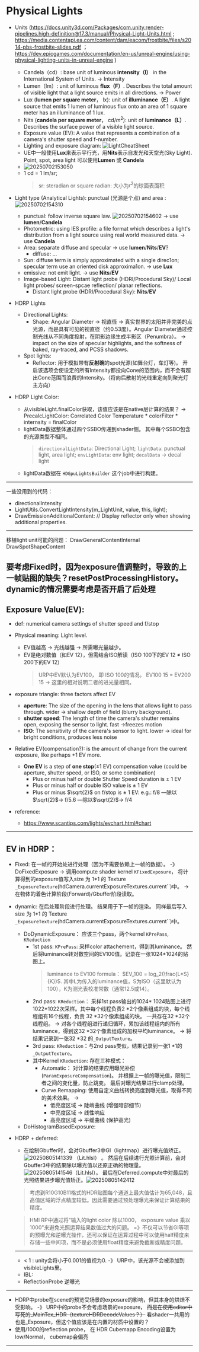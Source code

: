 # Physical Lights

- Units (https://docs.unity3d.com/Packages/com.unity.render-pipelines.high-definition@17.3/manual/Physical-Light-Units.html ; https://media.contentapi.ea.com/content/dam/eacom/frostbite/files/s2014-pbs-frostbite-slides.pdf ； https://dev.epicgames.com/documentation/en-us/unreal-engine/using-physical-lighting-units-in-unreal-engine )
  - Candela（cd）: base unit of luminous **intensity（I）** in the International System of Units. -> Intensity
  - Lumen（lm）: unit of luminous **flux（F）**. Describes the total amount of visible light that a light source emits in all directions. -> Power 
  - Lux (**lumen per square meter**， lx): unit of **illuminance（E）**.  A light source that emits 1 lumen of luminous flux onto an area of 1 square meter has an illuminance of 1 lux.
  - Nits (**candela per square meter**， cd/$m^2$): unit of **luminance（L）**. Describes the surface power of a visible light source.
  - Exposure value (EV): A value that represents a combination of a camera's shutter speed and f-number.
  - Lighting and exposure diagram: ![LightCheatSheet](https://raw.githubusercontent.com/hwubh/Temp-Pics/main/LightCheatSheet.png)
  - UE中一般使用**Lux**来表示平行光，用**Nits**表示自发光和天空光(Sky Light). Point, spot, area light 可以使用**Lumen** 或 **Candela**
  - ![20250702153050](https://raw.githubusercontent.com/hwubh/Temp-Pics/main/20250702153050.png)
  - 1 cd = 1 lm/sr; 
    > sr:  steradian or square radian: 大小为$r^2$的球面表面积

- Light type (Analytical Lights): punctual (光源是个点) and area : ![20250702154310](https://raw.githubusercontent.com/hwubh/Temp-Pics/main/20250702154310.png)
  - punctual: follow inverse square law. ![20250702154602](https://raw.githubusercontent.com/hwubh/Temp-Pics/main/20250702154602.png) -> use **lumen**/**Candela**
  - Photometric: using IES profile: a file format which describes a light's distribution from a light source using real world measured data. -> use **Candela**
  - Area: separate diffuse and specular -> use **lumen**/**Nits**/**EV**?
    - diffuse: ...
  - Sun: diffuse term is simply approximated with a single direc1on; specular term use an oriented disk approxima1on.  -> use **Lux**
  - emissive: not emit light. -> use **Nits**/**EV**
  - Image-based Light: Distant light probe (HDRI/Procedural Sky)/ Local light probes/ screen-spcae reflection/ planar reflections.
    - Distant light probe (HDRI/Procedural Sky): **Nits**/**EV**

- HDRP Lights
  - Directional Lights: 
    - Shape: Angular Diameter -> 视直径 -> 真实世界的太阳并非完美的点光源，而是具有可见的视直径（约0.53度）。Angular Diameter通过控制光线从不同角度投射，在阴影边缘生成半影区（Penumbra）。 -> impact on the size of specular highlights, and the softness of baked, ray-traced, and PCSS shadows.
  - Spot lights:
    - Reflector: 用于模拟带有**反射碗**的spot光源(如舞台灯，车灯等)。 开启该选项会使设定的所有Intensity都投向Cone的范围内，而不会有超出Cone范围而浪费的Intensity。（将向后散射的光线重定向到聚光灯主方向）

- HDRP Light Color:
  - 从visibleLight.finalColor获取，该值应该是在native层计算的结果？ -> PrecalcLightColor: Correlated Color Temperature  * colorFilter * internsity = finalColor
  - lightData数据整体通过四个SSBO传递到shader侧。 其中每个SSBO包含的光源类型不相同。
    > `directionalLightData`: Directional Light; `lightData`: punctual light, area light; `envLightData`: env light; `decalData` -> decal light
  - lightData数据在 `HDGpuLightsBuilder` 这个job中进行构建。

-----------
一些没用到的代码： 
- directionalIntensity
- LightUtils.ConvertLightIntensity(m_LightUnit, value, this, light);
- DrawEmissionAdditionalContent: // Display reflector only when showing additional properties.      

-----------
移植light unit可能的问题：
DrawGeneralContentInternal
DrawSpotShapeContent

要考虑Fixed时，因为exposure值调整时，导致的上一帧贴图的缺失？resetPostProcessingHistory。
dynamic的情况需要考虑是否开启了后处理
------------
## Exposure Value(EV): 
- def: numerical camera settings of shutter speed and f/stop
- Physical meaning: Light level. 
  - EV值越高 → 光线越强 → 所需曝光量越少。
  - EV是绝对数值（如EV 12），但需结合ISO解读（ISO 100下的EV 12 ≠ ISO 200下的EV 12）
    > URP中EV默认为EV100， 即 ISO 100的情况。
    > EV100 15 = EV200 15 -> 这里的相对说明二者的进光量相同。

- exposure triangle: three factors affect EV
  - **aperture**: The size of the opening in the lens that allows light to pass through. wider -> shallow depth of field (blurry background).
  - **shutter speed**: The length of time the camera's shutter remains open, exposing the sensor to light. fast ->freezes motion
  - **ISO**: The sensitivity of the camera's sensor to light. lower -> ideal for bright conditions, produces less noise

- Relative EV(compensation?):  is the amount of change from the current exposure, like perhaps +1 EV more.
  - **One EV** is a step of **one stop**(±1 EV) compensation value (could be aperture, shutter speed, or ISO, or some combination)
    - Plus or minus half or double Shutter Speed duration is ± 1 EV
    - Plus or minus half or double ISO value is ± 1 EV
    - Plus or minus $\sqrt{2}$ on f/stop is ± 1 EV: e.g.: f/8 —除以$\sqrt{2}$-> f/5.6 —除以$\sqrt{2}$-> f/4 

- reference: 
  - https://www.scantips.com/lights/evchart.html#chart

-----------
## EV in HDRP：
- Fixed: 在一帧的开始处进行处理（因为不需要依赖上一帧的数据）。 -》 DoFixedExposure -> 调用compute shader kernel `KFixedExposure`， 将计算得到的exposure值写入size 为 1*1 的 Texture `_ExposureTexture`(hdCamera.currentExposureTextures.current``)中。  -> 在物体的着色计算阶段(Forward)/Gbuffer阶段读取。
- dynamic: 在后处理阶段进行处理。 结果用于下一帧的渲染。 同样最后写入size 为 1*1 的 Texture `_ExposureTexture`(hdCamera.currentExposureTextures.current``)中。
  - DoDynamicExposure： 应该三个pass，两个kernel `KPrePass`, `KReduction`
    - 1st pass: `KPrePass`: 采样color attachement，得到其luminance。 然后将luminance转对数空间的EV100值。记录在一张1024*1024的贴图上。
      > luminance to EV100 formula： $EV_100 = log_2(\frac{L*S}{K})$. 其中L为传入的luminance值，S为ISO（这里默认为100），K为测光表校准常数（通常12.5或14）。
    - 2nd pass: `KReduction`： 采样1st pass输出的1024* 1024贴图上进行 1022*1022次采样。其中每个线程负责2 *2个像素组成的块，每个线程组有16个线程，负责 32 *32个像素组成的块。 一共存在32 *32个线程组。 -> 对各个线程组进行递归循环，累加该线程组内的所有luminance，得到这32 *32个像素组成的加权平均luminance。 -> 将结果记录到一张32 *32 的`_OutputTexture`。
    - 3rd pass: `KReduction`：与2nd pass类似，结果记录到一张1 *1的`_OutputTexture`。
    - 其中Kernel `KReduction`: 存在三种模式：
      - Automatic： 对计算的结果应用曝光补偿(`ParamExposureCompensation`)。 并根据上一帧的曝光值，限制二者之间的变化量，防止跳变。 最后对曝光结果进行clamp处理。
      - Curve Remapping: 使用自定义曲线转换亮度到曝光值，取得不同的美术效果。 -> 
        - 低亮度区域 -> 陡峭曲线 (增强暗部细节)
        - 中亮度区域 -> 线性响应
        - 高亮度区域 -> 平缓曲线 (保护高光)
  - DoHistogramBasedExposure: 

- HDRP + deferred: 
  - 在绘制Gbuffer时，会对Gbuffer3中GI（lightmap）进行曝光值矫正。 ![20250805141339](https://raw.githubusercontent.com/hwubh/Temp-Pics/main/20250805141339.png) （Lit.hlsl） 。 然后在后续进行光照计算前，会对Gbuffer3中的结果除以曝光值以还原正确的物理量。 ![20250805141546](https://raw.githubusercontent.com/hwubh/Temp-Pics/main/20250805141546.png)（Lit.hlsl）。 最后在Deferred.compute中对最后的光照结果进步曝光值矫正。![20250805142412](https://raw.githubusercontent.com/hwubh/Temp-Pics/main/20250805142412.png)
  > 考虑到R10G10B11格式的HDR贴图每个通道上最大值估计为65,048，且高值区域的浮点精度较低。因此需要通过预处理曝光来保证计算结果的精度。

  > HMI RP中通过将"输入的light color 除以1000， exposure value 乘以1000"来避免光照运算结果数值过大的问题。 =》不仅可以节省GI等项的预曝光和逆曝光操作，还可以保证在运算过程中可以使用half精度来存储一些中间项，而不是必须使用float精度来避免截断或精度问题。


  ---------------

  - < 1 : unity会将小于0.001的值视为0. -》 URP中，该光源不会被添加到visibleLights里。
  - IBL: 
  - ReflectionProbe 逆曝光 

----------------------
- HDRP中probe在scene的预览受场景的exposure的影响，但其本身的烘焙不受影响。 -》 URP中的probe不会考虑场景的exposure， ~~而是在使用editor中写死的_MainTex_HDR（textureHDRDecodeValues？）~~ 看shader一共用的也是_Exposure，但这个值应该是在内置的材质中设置的？
- 使用/1000的reflection probe， 在 HDR Cubemapp Encoding设置为 low/Normal， cubemap会偏亮

--------------------

